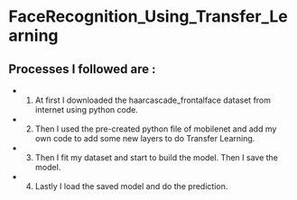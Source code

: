 # FaceRecognition_Using_Transfer_Learning
## Processes I followed are :
* 1. At first I downloaded the haarcascade_frontalface dataset from internet using python code. 
* 2. Then I used the pre-created python file of mobilenet and add my own code to add some new layers to do Transfer Learning.
* 3. Then I fit my dataset and start to build the model. Then I save the model.
* 4. Lastly I load the saved model and do the prediction.
